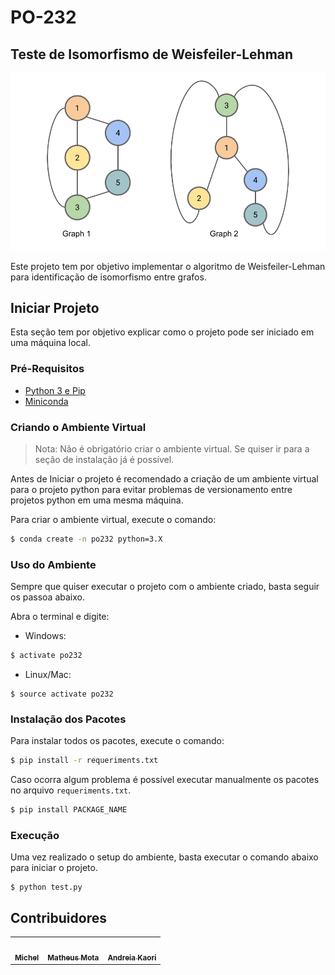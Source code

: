# PO-232

## Teste de Isomorfismo de Weisfeiler-Lehman

![](img/graph_isomorphism.png)

Este projeto tem por objetivo implementar o algoritmo de Weisfeiler-Lehman para identificação de isomorfismo entre grafos.

## Iniciar Projeto

Esta seção tem por objetivo explicar como o projeto pode ser iniciado em uma máquina local.

### Pré-Requisitos

* [Python 3 e Pip](https://www.python.org/downloads/)
* [Miniconda](https://docs.conda.io/en/latest/miniconda.html)

### Criando o Ambiente Virtual

> Nota: Não é obrigatório criar o ambiente virtual. Se quiser ir para a seção de instalação já é possível.

Antes de Iniciar o projeto é recomendado a criação de um ambiente virtual para o projeto python para evitar problemas de versionamento entre projetos python em uma mesma máquina.

Para criar o ambiente virtual, execute o comando:

```sh
$ conda create -n po232 python=3.X
```

### Uso do Ambiente



Sempre que quiser executar o projeto com o ambiente criado, basta seguir os passoa abaixo.

Abra o terminal e digite:

* Windows:

```sh
$ activate po232
```

* Linux/Mac:

```
$ source activate po232
```

### Instalação dos Pacotes

Para instalar todos os pacotes, execute o comando:

```sh
$ pip install -r requeriments.txt
```

Caso ocorra algum problema é possível executar manualmente os pacotes no arquivo `requeriments.txt`.

```sh
$ pip install PACKAGE_NAME
```

### Execução

Uma vez realizado o setup do ambiente, basta executar o comando abaixo para iniciar o projeto.

```
$ python test.py
```

<!-- ## Referências

* [The Weisfeiler-Lehman Isomorphism Test](https://davidbieber.com/post/2019-05-10-weisfeiler-lehman-isomorphism-test/)
* [Proof that Subgraph Isomorphism problem is NP-Complete](https://www.geeksforgeeks.org/proof-that-subgraph-isomorphism-problem-is-np-complete/)
* [Are these 2 graphs isomorphic?](https://math.stackexchange.com/questions/393416/are-these-2-graphs-isomorphic) -->

## Contribuidores

<table>
  <tr>
    <td align="center"><a href="https://github.com/michelmar"><img src="https://avatars.githubusercontent.com/u/60835138?v=4" width="100px;" alt=""/><br /><sub><b>Michel</b></sub></a><br /></td>
    <td align="center"><a href="https://github.com/Matheus1714"><img src="https://avatars.githubusercontent.com/u/39354089?v=4" width="100px;" alt=""/><br /><sub><b>Matheus Mota</b></sub></a><br /></td>
    <td align="center"><a href="https://github.com/andreiaio"><img src="https://avatars.githubusercontent.com/u/13735211?v=4" width="100px;" alt=""/><br /><sub><b>Andreia Kaori</b></sub></a><br /></td>
    
  </tr>
</table>